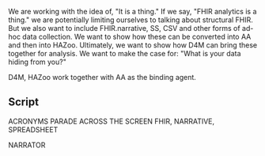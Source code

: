We are working with the idea of, "It is a thing."  If we say, "FHIR analytics is a thing."  we are potentially limiting ourselves to talking about structural FHIR.  But we also want to include FHIR.narrative, SS, CSV and other forms of ad-hoc data collection.  We want to show how these can be converted into AA and then into HAZoo.  Ultimately, we want to show how D4M can bring these together for analysis.  We want to make the case for: "What is your data hiding from you?"

D4M, HAZoo work together with AA as the binding agent.

## Script

ACRONYMS PARADE ACROSS THE SCREEN FHIR, NARRATIVE, SPREADSHEET

NARRATOR
